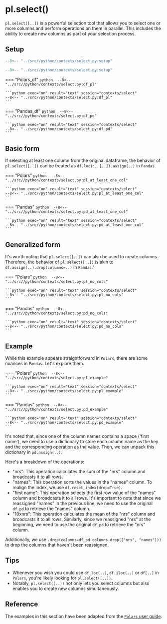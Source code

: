 # pl.select()
`pl.select([..])` is a powerful selection tool that allows you to select one or more columns and perform operations on them in parallel. This includes the ability to create new columns as part of your selection process.

## Setup
```python 
--8<-- "../src//python/contexts/select.py:setup"
```

```python exec="on" session="contexts/select"
--8<-- "../src//python/contexts/select.py:setup"
```

=== "Polars_df"
    ```python 
    --8<-- "../src//python/contexts/select.py:df_pl"
    ```

    ```python exec="on" result="text" session="contexts/select"
    --8<-- "../src//python/contexts/select.py:df_pl"
    ```

=== "Pandas_df"
    ```python 
    --8<-- "../src//python/contexts/select.py:df_pd"
    ```

    ```python exec="on" result="text" session="contexts/select"
    --8<-- "../src//python/contexts/select.py:df_pd"
    ```

## Basic form
If selecting at least one column from the original dataframe, the behavior of `pl.select([..])` can be treated as `df.loc(:, [..]).assign(..)` in `Pandas`.


=== "Polars"
    ```python 
    --8<-- "../src//python/contexts/select.py:pl_at_least_one_col"
    ```

    ```python exec="on" result="text" session="contexts/select"
    --8<-- "../src//python/contexts/select.py:pl_at_least_one_col"
    ```

=== "Pandas"
    ```python 
    --8<-- "../src//python/contexts/select.py:pd_at_least_one_col"
    ```

    ```python exec="on" result="text" session="contexts/select"
    --8<-- "../src//python/contexts/select.py:pd_at_least_one_col"
    ```

## Generalized form
It's worth noting that `pl.select([..])` can also be used to create columns. Therefore, the behavior of `pl.select([..])` is akin to `df.assign(..).drop(columns=..)` in `Pandas`."

=== "Polars"
    ```python 
    --8<-- "../src//python/contexts/select.py:pl_no_cols"
    ```

    ```python exec="on" result="text" session="contexts/select"
    --8<-- "../src//python/contexts/select.py:pl_no_cols"
    ```

=== "Pandas"
    ```python 
    --8<-- "../src//python/contexts/select.py:pd_no_cols"
    ```

    ```python exec="on" result="text" session="contexts/select"
    --8<-- "../src//python/contexts/select.py:pd_no_cols"
    ```

## Example
While this example appears straightforward in `Polars`, there are some nuances in `Pandas`. Let's explore them.

=== "Polars"
    ```python 
    --8<-- "../src//python/contexts/select.py:pl_example"
    ```

    ```python exec="on" result="text" session="contexts/select"
    --8<-- "../src//python/contexts/select.py:pl_example"
    ```

=== "Pandas"
    ```python 
    --8<-- "../src//python/contexts/select.py:pd_example"
    ```

    ```python exec="on" result="text" session="contexts/select"
    --8<-- "../src//python/contexts/select.py:pd_example"
    ```

It's noted that, since one of the column names contains a space ('first name'), we need to use a dictionary to store each column name as the key and the corresponding operation as the value. Then, we can unpack this dictionary in `pd.assign(..)`.

Here's a breakdown of the operations:

* "nrs": This operation calculates the sum of the "nrs" column and broadcasts it to all rows.
* "names": This operation sorts the values in the "names" column. To realign the index, we use `df.reset_index(drop=True)`.
* "first name": This operation selects the first row value of the "names" column and broadcasts it to all rows. It's important to note that since we reassigned "names" in the previous line, we need to use the original `df_pd` to retrieve the "names" column.
* "10xnrs": This operation calculates the mean of the "nrs" column and broadcasts it to all rows. Similarly, since we reassigned "nrs" at the beginning, we need to use the original `df_pd` to retrieve the "nrs" column.

Additionally, we use `.drop(columns=df_pd.columns.drop(["nrs", "names"]))` to drop the columns that haven't been reassigned.

## Tips
* Whenever you wish you could use `df.loc(..)`, `df.iloc(..)` or `df[..]` in `Polars`, you're likely looking for `pl.select([..])`. 
* Notably, `pl.select([..])` not only lets you select columns but also enables you to create new columns simultaneously.

## Reference
The examples in this section have been adapted from the [`Polars` user guide](https://pola-rs.github.io/polars/user-guide/concepts/contexts/#select).